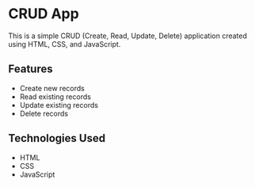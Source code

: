 # CRUD App

This is a simple CRUD (Create, Read, Update, Delete) application created using HTML, CSS, and JavaScript.

## Features

- Create new records
- Read existing records
- Update existing records
- Delete records

## Technologies Used

- HTML
- CSS
- JavaScript
